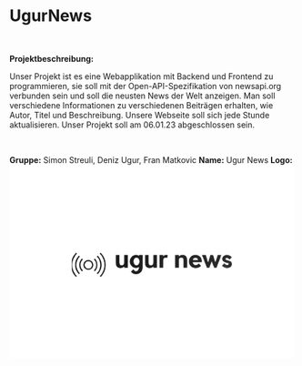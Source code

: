 # UgurNews

<br>

**Projektbeschreibung:**

Unser Projekt ist es eine Webapplikation mit Backend und Frontend zu programmieren, sie soll mit der Open-API-Spezifikation von newsapi.org verbunden sein und soll die neusten News der Welt anzeigen. Man soll verschiedene Informationen zu verschiedenen Beiträgen erhalten, wie Autor, Titel und Beschreibung. Unsere Webseite soll sich jede Stunde aktualisieren. Unser Projekt soll am 06.01.23 abgeschlossen sein.

<br>

**Gruppe:** Simon Streuli, Deniz Ugur, Fran Matkovic
**Name:** Ugur News
**Logo:**
<img src="images/logo-removebg-preview.png" alt="Logo" width="500"/>
